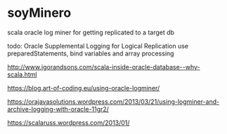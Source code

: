 # soyMinero
scala oracle log miner for getting replicated to a target db 

todo:
Oracle Supplemental Logging for Logical Replication
use preparedStatements, bind variables and array processing

http://www.igorandsons.com/scala-inside-oracle-database--why-scala.html

https://blog.art-of-coding.eu/using-oracle-logminer/

https://orajavasolutions.wordpress.com/2013/03/21/using-logminer-and-archive-logging-with-oracle-11gr2/

https://scalaruss.wordpress.com/2013/01/



